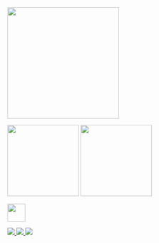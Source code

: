<img src="https://media2.giphy.com/media/v1.Y2lkPTc5MGI3NjExNmdnczRiOTRlcGZqa2xuYnRzdW5ka3BqYmVoaGRvcDZjNWkyOHN0eSZlcD12MV9pbnRlcm5hbF9naWZfYnlfaWQmY3Q9Zw/kZqbBT64ECtjy/giphy.gif" width="250"/>

<p>
  <img 
    src="https://github-readme-stats.vercel.app/api?username=evymelo&show_icons=true&title_color=ff79c6&icon_color=ff79c6&text_color=f8f8f2&bg_color=282a36" 
    height="160"
  />
  <img 
    src="https://github-readme-stats.vercel.app/api/top-langs/?username=evymelo&layout=compact&title_color=ff79c6&text_color=f8f8f2&bg_color=282a36" 
    height="160" 
  />
</p>

<img src="https://skillicons.dev/icons?i=html,css,js,react,next,tailwind" height="40"/>

<p>
  <a href="https://www.linkedin.com/in/evelyn-a-430880275/" target="_blank">
    <img src="https://img.shields.io/badge/LinkedIn-ff79c6?style=for-the-badge&logo=linkedin&logoColor=white"/>
  </a>
  <a href="https://www.instagram.com/evymelo" target="_blank">
    <img src="https://img.shields.io/badge/Instagram-ff79c6?style=for-the-badge&logo=instagram&logoColor=white"/>
  </a>
  <a href="mailto:evyszf@gmail.com">
    <img src="https://img.shields.io/badge/Gmail-ff79c6?style=for-the-badge&logo=gmail&logoColor=white"/>
  </a>
</p>
